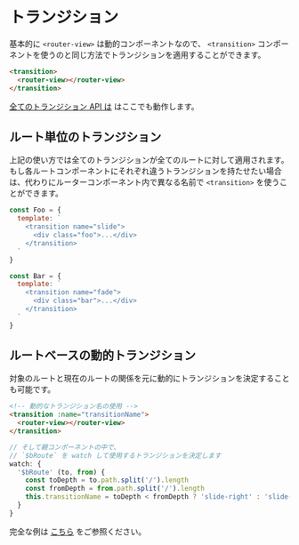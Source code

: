 # トランジション

基本的に `<router-view>` は動的コンポーネントなので、 `<transition>` コンポーネントを使うのと同じ方法でトランジションを適用することができます。

``` html
<transition>
  <router-view></router-view>
</transition>
```

[全てのトランジション API は](http://jp.vuejs.org/guide/transitions.html) はここでも動作します。

## ルート単位のトランジション

上記の使い方では全てのトランジションが全てのルートに対して適用されます。もし各ルートコンポーネントにそれぞれ違うトランジションを持たせたい場合は、代わりにルーターコンポーネント内で異なる名前で `<transition>` を使うことができます。

``` js
const Foo = {
  template: `
    <transition name="slide">
      <div class="foo">...</div>
    </transition>
  `
}

const Bar = {
  template: `
    <transition name="fade">
      <div class="bar">...</div>
    </transition>
  `
}
```

## ルートベースの動的トランジション

対象のルートと現在のルートの関係を元に動的にトランジションを決定することも可能です。

``` html
<!-- 動的なトランジション名の使用 -->
<transition :name="transitionName">
  <router-view></router-view>
</transition>
```

``` js
// そして親コンポーネントの中で、
// `$bRoute` を watch して使用するトランジションを決定します
watch: {
  '$bRoute' (to, from) {
    const toDepth = to.path.split('/').length
    const fromDepth = from.path.split('/').length
    this.transitionName = toDepth < fromDepth ? 'slide-right' : 'slide-left'
  }
}
```

完全な例は [こちら](https://github.com/vuejs/vue-router/blob/dev/examples/transitions/app.js) をご参照ください。
